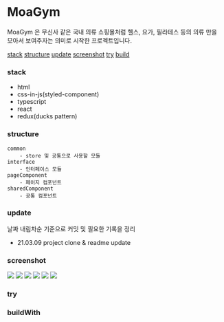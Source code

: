 MoaGym
===
MoaGym 은 무신사 같은 국내 의류 쇼핑몰처럼 헬스, 요가, 필라테스 등의 의류 만을 모아서 보여주자는 의미로 시작한 프로젝트입니다.

[stack](#stack)
[structure](#structure)
[update](#update)
[screenshot](#screenshot)
[try](#try)
[build](#buildWith)

### stack

- html
- css-in-js(styled-component)
- typescript
- react
- redux(ducks pattern)

### structure

```
common
    - store 및 공통으로 사용할 모듈
interface
    - 인터페이스 모듈  
pageComponent
    - 페이지 컴포넌트
sharedComponent
    - 공통 컴포넌트

```

### update

날짜 내림차순 기준으로 커밋 및 필요한 기록을 정리

- 21.03.09 project clone & readme update

### screenshot

<img src="./src/common/image/home1.PNG" padding="16">
<img src="./src/common/image/home2.PNG" padding="16">
<img src="./src/common/image/category1.PNG" padding="16">
<img src="./src/common/image/category2.PNG" padding="16">
<img src="./src/common/image/item1.PNG" padding="16">
<img src="./src/common/image/item2.PNG" padding="16">

### try



### buildWith

